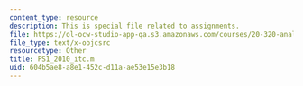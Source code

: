 ```yaml
---
content_type: resource
description: This is special file related to assignments.
file: https://ol-ocw-studio-app-qa.s3.amazonaws.com/courses/20-320-analysis-of-biomolecular-and-cellular-systems-fall-2012/604b5ae8a8e1452cd11aae53e15e3b18_PS1_2010_itc.m
file_type: text/x-objcsrc
resourcetype: Other
title: PS1_2010_itc.m
uid: 604b5ae8-a8e1-452c-d11a-ae53e15e3b18
---
```

